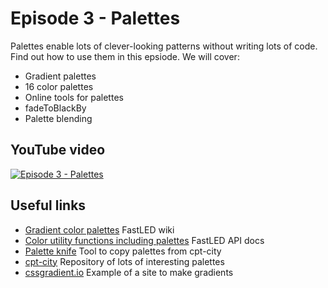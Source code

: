 # Episode 3 - Palettes
Palettes enable lots of clever-looking patterns without writing lots of code. Find out how to use them in this epsiode. We will cover:
- Gradient palettes
- 16 color palettes
- Online tools for palettes
- fadeToBlackBy
- Palette blending
## YouTube video

[![Episode 3 - Palettes](http://img.youtube.com/vi/Ukq0tH2Tnkc/0.jpg)](https://www.youtube.com/watch?v=Ukq0tH2Tnkc)

## Useful links
- [Gradient color palettes](https://github.com/FastLED/FastLED/wiki/Gradient-color-palettes) FastLED wiki
- [Color utility functions including palettes](http://fastled.io/docs/3.1/group___colorutils.html) FastLED API docs
- [Palette knife](http://fastled.io/tools/paletteknife/) Tool to copy palettes from cpt-city
- [cpt-city](http://soliton.vm.bytemark.co.uk/pub/cpt-city/) Repository of lots of interesting palettes
- [cssgradient.io](https://cssgradient.io/) Example of a site to make gradients
